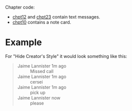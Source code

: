 Chapter code:
* [chpt12](./chpt12.html) and [chpt23](./chpt23.html) contain text messages.
* [chpt10](./chpt10.html) contains a note card.

# Example
For "Hide Creator's Style" it would look something like this:

<blockquote>
  <dl>
		<div>
			<dt>Jaime Lannister <span>1m ago</span> </dt>
			<dd>Missed call</dd>
		</div>
		<div>
			<dt>Jaime Lannister <span>1m ago</span> </dt>
			<dd>cersei</dd>
		</div>
		<div>
			<dt>Jaime Lannister <span>1m ago</span> </dt>
			<dd>pick up</dd>
		</div>
		<div>
			<dt>Jaime Lannister <span>now</span> </dt>
			<dd>please</dd>
		</div>
	</dl>
</blockquote>
